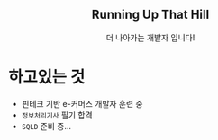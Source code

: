 <p align="center">
 <h2 align="center">Running Up That Hill</h2>
 <p align="center">더 나아가는 개발자 입니다!</p>
</p>

# 하고있는 것

- 핀테크 기반 e-커머스 개발자 훈련 중
- `정보처리기사` 필기 합격
- `SQLD` 준비 중...
